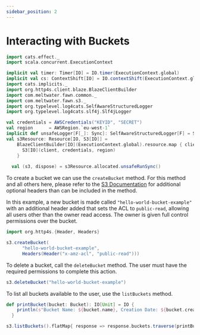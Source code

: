 ```yaml
---
sidebar_position: 2
---
```


# Interacting with Buckets

```scala mdoc:invisible
import cats.effect._
import scala.concurrent.ExecutionContext

implicit val timer: Timer[IO] = IO.timer(ExecutionContext.global)
implicit val cs: ContextShift[IO] = IO.contextShift(ExecutionContext.global)
import cats.implicits._
import org.http4s.client.blaze.BlazeClientBuilder
import com.meltwater.fawn.common._
import com.meltwater.fawn.s3._
import org.typelevel.log4cats.SelfAwareStructuredLogger
import org.typelevel.log4cats.slf4j.Slf4jLogger

val credentials = AWSCredentials("KEYID", "SECRET")
val region      = AWSRegion.`eu-west-1`
implicit def unsafeLogger[F[_]: Sync]: SelfAwareStructuredLogger[F] = Slf4jLogger.getLogger[F]  
val s3Resource: Resource[IO, S3[IO]] =
    BlazeClientBuilder[IO](ExecutionContext.global).resource.map { client =>
      S3[IO](client, credentials, region)
    }
  
  val (s3, dispose) = s3Resource.allocated.unsafeRunSync()
```

To create a bucket we can use the `createBucket` method. For this method and all others here, please refer to the [S3 Documentation](https://docs.aws.amazon.com/AmazonS3/latest/API/API_Operations_Amazon_Simple_Storage_Service.html) for additional optional headers than can be included in the method.

In this example, a new bucket is made called `"hello-world-bucket-example"` with an additional header added that sets the ACL to `public-read`, allowing all users other than the owner read access. The owner is given full control permissions over the bucket.  

```scala mdoc:to-string
import org.http4s.{Header, Headers}

s3.createBucket(
      "hello-world-bucket-example", 
      Headers(Header("x-amz-acl", "public-read")))
```

To delete a bucket, call the `deleteBucket` method. The user must have the required permissions to complete this action.

```scala mdoc:to-string
s3.deleteBucket("hello-world-bucket-example")
```

To list all buckets available to the user, use the `listBuckets` method.

```scala mdoc:to-string
def printBucket(bucket: Bucket): IO[Unit] = IO {
    println(s"Bucket Name: ${bucket.name}, Creation Date: ${bucket.creationDate}")
  }

s3.listBuckets().flatMap{ response => response.buckets.traverse(printBucket _) }
```